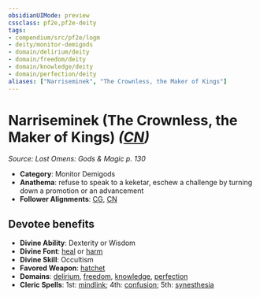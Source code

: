 ```yaml
---
obsidianUIMode: preview
cssclass: pf2e,pf2e-deity
tags:
- compendium/src/pf2e/logm
- deity/monitor-demigods
- domain/delirium/deity
- domain/freedom/deity
- domain/knowledge/deity
- domain/perfection/deity
aliases: ["Narriseminek", "The Crownless, the Maker of Kings"]
---
```

# Narriseminek (The Crownless, the Maker of Kings) *([CN](../../../rules/traits/chaotic-neutral-b1.md))*  
*Source: Lost Omens: Gods & Magic p. 130*  

- **Category**: Monitor Demigods
- **Anathema**: refuse to speak to a keketar, eschew a challenge by turning down a promotion or an advancement
- **Follower Alignments**: [CG](../../../rules/traits/chaotic-good-b1.md), [CN](../../../rules/traits/chaotic-neutral-b1.md)

## Devotee benefits

- **Divine Ability**: Dexterity or Wisdom
- **Divine Font**: [heal](../../spells/heal.md) or [harm](../../spells/harm.md)
- **Divine Skill**: Occultism
- **Favored Weapon**: [hatchet](../../equipment/items/hatchet.md)
- **Domains**: [delirium](../domains.md#Delirium), [freedom](../domains.md#Freedom), [knowledge](../domains.md#Knowledge), [perfection](../domains.md#Perfection)
- **Cleric Spells**: 1st: [mindlink](../../spells/mindlink.md); 4th: [confusion](../../spells/confusion.md); 5th: [synesthesia](../../spells/synesthesia.md)